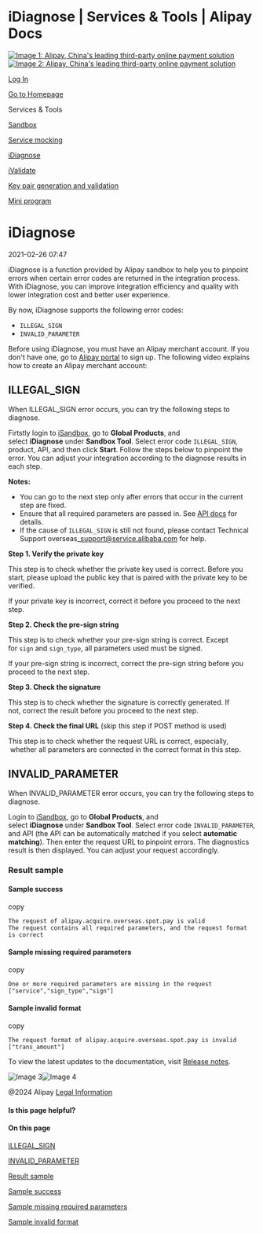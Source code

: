 iDiagnose | Services & Tools | Alipay Docs
===============
                        

[![Image 1: Alipay, China's leading third-party online payment solution](https://ac.alipay.com/storage/2024/3/26/d66c43c0-440d-4c97-9976-f2028a2c8c5e.svg)![Image 2: Alipay, China's leading third-party online payment solution](https://ac.alipay.com/storage/2024/3/26/a48bd336-aea0-4f16-bf83-616eacbb4434.svg)](/docs/)

[Log In](https://global.alipay.com/ilogin/account_login.htm?goto=https%3A%2F%2Fglobal.alipay.com%2Fdocs%2Fac%2Ftool%2Fidiagnose)

[Go to Homepage](../../)

Services & Tools

[Sandbox](/docs/ac/tool/sandbox)

[Service mocking](/docs/ac/tool/mocking)

[iDiagnose](/docs/ac/tool/idiagnose)

[iValidate](/docs/ac/tool/ivalidate)

[Key pair generation and validation](/docs/ac/tool/key_pair)

[Mini program](/docs/ac/tool/miniapp)

iDiagnose
=========

2021-02-26 07:47

iDiagnose is a function provided by Alipay sandbox to help you to pinpoint errors when certain error codes are returned in the integration process. With iDiagnose, you can improve integration efficiency and quality with lower integration cost and better user experience.

By now, iDiagnose supports the following error codes:

*   `ILLEGAL_SIGN`
*   `INVALID_PARAMETER`

Before using iDiagnose, you must have an Alipay merchant account. If you don't have one, go to [Alipay portal](https://global.alipay.com/) to sign up. The following video explains how to create an Alipay merchant account:

ILLEGAL\_SIGN
-------------

When ILLEGAL\_SIGN error occurs, you can try the following steps to diagnose.

Firtstly login to [iSandbox](https://isandbox.alipaydev.com/user/intlAccountDetails.htm), go to **Global Products**, and select **iDiagnose** under **Sandbox Tool**. Select error code `ILLEGAL_SIGN`, product, API, and then click **Start**. Follow the steps below to pinpoint the error. You can adjust your integration according to the diagnose results in each step.

**Notes:**

*   You can go to the next step only after errors that occur in the current step are fixed.
*   Ensure that all required parameters are passed in. See [API docs](https://global.alipay.com/doc/global/spot_pay) for details.
*   If the cause of `ILLEGAL_SIGN` is still not found, please contact Technical Support overseas\_support@service.alibaba.com for help.

**Step 1. Verify the private key**

This step is to check whether the private key used is correct. Before you start, please upload the public key that is paired with the private key to be verified.

If your private key is incorrect, correct it before you proceed to the next step.

**Step 2. Check the pre-sign string**

This step is to check whether your pre-sign string is correct. Except for `sign` and `sign_type`, all parameters used must be signed.

If your pre-sign string is incorrect, correct the pre-sign string before you proceed to the next step.

**Step 3. Check the signature**

This step is to check whether the signature is correctly generated. If not, correct the result before you proceed to the next step.

**Step 4. Check the final URL** (skip this step if POST method is used)

This step is to check whether the request URL is correct, especially,  whether all parameters are connected in the correct format in this step.

INVALID\_PARAMETER
------------------

When INVALID\_PARAMETER error occurs, you can try the following steps to diagnose.

Login to [iSandbox](https://isandbox.alipaydev.com/user/intlAccountDetails.htm), go to **Global Products**, and select **iDiagnose** under **Sandbox Tool**. Select error code `INVALID_PARAMETER`, and API (the API can be automatically matched if you select **automatic matching**). Then enter the request URL to pinpoint errors. The diagnostics result is then displayed. You can adjust your request accordingly.

### Result sample

#### Sample success

copy

    The request of alipay.acquire.overseas.spot.pay is valid
    The request contains all required parameters, and the request format is correct

#### Sample missing required parameters

copy

    One or more required parameters are missing in the request
    ["service","sign_type","sign"]

#### Sample invalid format

copy

    The request format of alipay.acquire.overseas.spot.pay is invalid
    ["trans_amount"]

To view the latest updates to the documentation, visit [Release notes](https://global.alipay.com/docs/releasenotes).

![Image 3](https://ac.alipay.com/storage/2021/5/20/19b2c126-9442-4f16-8f20-e539b1db482a.png)![Image 4](https://ac.alipay.com/storage/2021/5/20/e9f3f154-dbf0-455f-89f0-b3d4e0c14481.png)

@2024 Alipay [Legal Information](https://global.alipay.com/docs/ac/platform/membership)

#### Is this page helpful?

#### On this page

[ILLEGAL\_SIGN](#yZEyl "ILLEGAL_SIGN")

[INVALID\_PARAMETER](#xhUvP "INVALID_PARAMETER")

[Result sample](#FvCsY "Result sample")

[Sample success](#HgDWz "Sample success")

[Sample missing required parameters](#0pbmq "Sample missing required parameters")

[Sample invalid format](#V1b0l "Sample invalid format")